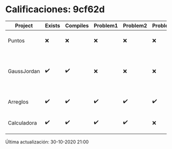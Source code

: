 # Calificaciones: 9cf62d
|Project|Exists|Compiles|Problem1|Problem2|Problem3|Extra|Grade|CommitHash|CommitDate|CheckDate|DueDate|Comments|
|-|-|-|-|-|-|-|-|-|-|-|-|-|
|Puntos|❌|❌|❌|❌|❌|❌|5.0|nan|nan|30-10-2020 21:00:28|05-11-2020 21:00:00|No se encontró el archivo en PracticasComputacionI/Puntos/Punto.cpp|
|GaussJordan|✔️|✔️|❌|❌|❌|❌|6.0|00d5c7ab3de39c08c0555fda031a74da01226228|29-10-2020 20:21:04|29-10-2020 21:29:55|29-10-2020 21:00:00|No aplica correctamente el método de Gauss-Jordan/No aplica correctamente el método de Gauss-Jordan/No avisa al usuario que el sistema no tiene solución/No intercambia las filas cuando un pivote es cero|
|Arreglos|✔️|✔️|✔️|✔️|✔️|✔️|10.0|1cbb6970e3e0606715ec0ba7a66e8581571c7353|22-10-2020 20:18:14|27-10-2020 22:19:36|22-10-2020 21:00:00|///|
|Calculadora|✔️|✔️|✔️|✔️|❌|❌|9.0|4436a98e69ba41732c4e3f5ed8a1ec2d42ca5233|08-10-2020 21:35:59|15-10-2020 21:23:40|15-10-2020 21:00:00|No implementa la operación división/No acepta números flotantes|

Última actualización: 30-10-2020 21:00